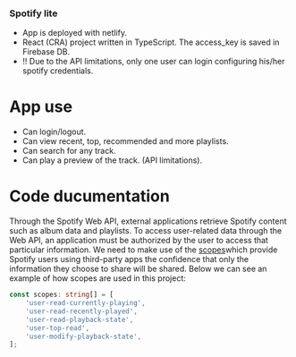 ### Spotify lite

- App is deployed with netlify.
- React (CRA) project written in TypeScript. The access_key is saved in Firebase DB. 
- !! Due to the API limitations, only one user can login configuring his/her spotify credentials.

# App use

- Can login/logout.
- Can view recent, top, recommended and more playlists.
- Can search for any track.
- Can play a preview of the track. (API limitations). 

# Code ducumentation

Through the Spotify Web API, external applications retrieve Spotify content such as album data and playlists. To access user-related data through the Web API, an application must be authorized by the user to access that particular information. We need to make use of the [scopes](https://developer.spotify.com/documentation/general/guides/authorization/scopes/)which provide Spotify users using third-party apps the confidence that only the information they choose to share will be shared. Below we can see an example of how scopes are used in this project:

``` typescript
const scopes: string[] = [
	'user-read-currently-playing',
	'user-read-recently-played',
	'user-read-playback-state',
	'user-top-read',
	'user-modify-playback-state',
];
```

